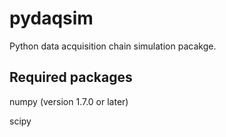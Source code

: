 pydaqsim
========

Python data acquisition chain simulation pacakge.

Required packages
-----------------

numpy (version 1.7.0 or later)

scipy

